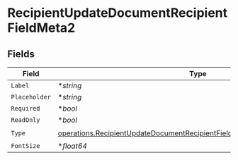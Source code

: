 # RecipientUpdateDocumentRecipientFieldMeta2


## Fields

| Field                                                                                                                                                                      | Type                                                                                                                                                                       | Required                                                                                                                                                                   | Description                                                                                                                                                                |
| -------------------------------------------------------------------------------------------------------------------------------------------------------------------------- | -------------------------------------------------------------------------------------------------------------------------------------------------------------------------- | -------------------------------------------------------------------------------------------------------------------------------------------------------------------------- | -------------------------------------------------------------------------------------------------------------------------------------------------------------------------- |
| `Label`                                                                                                                                                                    | **string*                                                                                                                                                                  | :heavy_minus_sign:                                                                                                                                                         | N/A                                                                                                                                                                        |
| `Placeholder`                                                                                                                                                              | **string*                                                                                                                                                                  | :heavy_minus_sign:                                                                                                                                                         | N/A                                                                                                                                                                        |
| `Required`                                                                                                                                                                 | **bool*                                                                                                                                                                    | :heavy_minus_sign:                                                                                                                                                         | N/A                                                                                                                                                                        |
| `ReadOnly`                                                                                                                                                                 | **bool*                                                                                                                                                                    | :heavy_minus_sign:                                                                                                                                                         | N/A                                                                                                                                                                        |
| `Type`                                                                                                                                                                     | [operations.RecipientUpdateDocumentRecipientFieldMetaDocumentsRecipientsType](../../models/operations/recipientupdatedocumentrecipientfieldmetadocumentsrecipientstype.md) | :heavy_check_mark:                                                                                                                                                         | N/A                                                                                                                                                                        |
| `FontSize`                                                                                                                                                                 | **float64*                                                                                                                                                                 | :heavy_minus_sign:                                                                                                                                                         | N/A                                                                                                                                                                        |